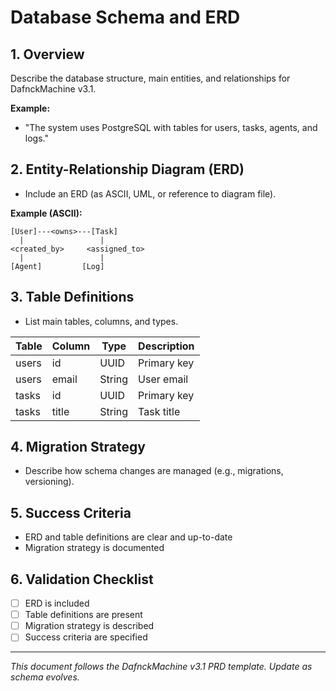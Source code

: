 # Database Schema and ERD

## 1. Overview
Describe the database structure, main entities, and relationships for DafnckMachine v3.1.

**Example:**
- "The system uses PostgreSQL with tables for users, tasks, agents, and logs."

## 2. Entity-Relationship Diagram (ERD)
- Include an ERD (as ASCII, UML, or reference to diagram file).

**Example (ASCII):**
```
[User]---<owns>---[Task]
  |                 |
<created_by>     <assigned_to>
  |                 |
[Agent]         [Log]
```

## 3. Table Definitions
- List main tables, columns, and types.

| Table  | Column     | Type      | Description         |
|--------|------------|-----------|---------------------|
| users  | id         | UUID      | Primary key         |
| users  | email      | String    | User email          |
| tasks  | id         | UUID      | Primary key         |
| tasks  | title      | String    | Task title          |

## 4. Migration Strategy
- Describe how schema changes are managed (e.g., migrations, versioning).

## 5. Success Criteria
- ERD and table definitions are clear and up-to-date
- Migration strategy is documented

## 6. Validation Checklist
- [ ] ERD is included
- [ ] Table definitions are present
- [ ] Migration strategy is described
- [ ] Success criteria are specified

---
*This document follows the DafnckMachine v3.1 PRD template. Update as schema evolves.* 
